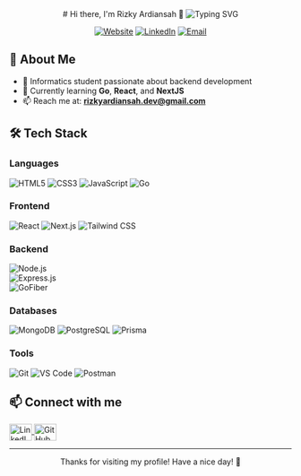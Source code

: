 <div align="center">
  # Hi there, I'm Rizky Ardiansah 👋
  <img src="https://readme-typing-svg.herokuapp.com?font=Fira+Code&pause=1000&color=38BDAE&center=true&vCenter=true&width=435&lines=Informatics+Student;Backend+Developer;Always+Learning" alt="Typing SVG" />
  
  [![Website](https://img.shields.io/badge/Website-rizkyardiansah--blog-blue?style=for-the-badge&logo=vercel)](https://rizkyardiansah-blog.vercel.app/)
  [![LinkedIn](https://img.shields.io/badge/LinkedIn-rizkyardiansah-blue?style=for-the-badge&logo=linkedin)](https://www.linkedin.com/in/rizkyardiansah/)
  [![Email](https://img.shields.io/badge/Email-rizkyardiansah.dev%40gmail.com-red?style=for-the-badge&logo=gmail)](mailto:rizkyardiansah.dev@gmail.com)
</div>

## 💫 About Me

- 🔭 Informatics student passionate about backend development
- 🌱 Currently learning **Go**, **React**, and **NextJS**
- 📫 Reach me at: **rizkyardiansah.dev@gmail.com**

## 🛠️ Tech Stack

### Languages

![HTML5](https://img.shields.io/badge/HTML5-E34F26?style=for-the-badge&logo=html5&logoColor=white)
![CSS3](https://img.shields.io/badge/CSS3-1572B6?style=for-the-badge&logo=css3&logoColor=white)
![JavaScript](https://img.shields.io/badge/JavaScript-F7DF1E?style=for-the-badge&logo=javascript&logoColor=black)
![Go](https://img.shields.io/badge/Go-00ADD8?style=for-the-badge&logo=go&logoColor=white)

### Frontend

![React](https://img.shields.io/badge/React-20232A?style=for-the-badge&logo=react&logoColor=61DAFB)
![Next.js](https://img.shields.io/badge/Next.js-000000?style=for-the-badge&logo=nextdotjs&logoColor=white)
![Tailwind CSS](https://img.shields.io/badge/Tailwind_CSS-38B2AC?style=for-the-badge&logo=tailwind-css&logoColor=white)

### Backend

![Node.js](https://img.shields.io/badge/Node.js-339933?style=for-the-badge&logo=nodedotjs&logoColor=white)  
![Express.js](https://img.shields.io/badge/Express.js-000000?style=for-the-badge&logo=express&logoColor=white)  
![GoFiber](https://img.shields.io/badge/GoFiber-00ADD8?style=for-the-badge&logo=go&logoColor=white)

### Databases

![MongoDB](https://img.shields.io/badge/MongoDB-4EA94B?style=for-the-badge&logo=mongodb&logoColor=white)
![PostgreSQL](https://img.shields.io/badge/PostgreSQL-316192?style=for-the-badge&logo=postgresql&logoColor=white)
![Prisma](https://img.shields.io/badge/Prisma-2D3748?style=for-the-badge&logo=prisma&logoColor=white)

### Tools

![Git](https://img.shields.io/badge/Git-F05032?style=for-the-badge&logo=git&logoColor=white)
![VS Code](https://img.shields.io/badge/VS_Code-0078D4?style=for-the-badge&logo=visual%20studio%20code&logoColor=white)
![Postman](https://img.shields.io/badge/Postman-FF6C37?style=for-the-badge&logo=postman&logoColor=white)

## 📫 Connect with me

<div align="left">
  <a href="https://www.linkedin.com/in/rizkyardiansah/" target="_blank">
    <img align="center" src="https://raw.githubusercontent.com/rahuldkjain/github-profile-readme-generator/master/src/images/icons/Social/linked-in-alt.svg" alt="LinkedIn" height="30" width="40" />
  </a>
  <a href="https://github.com/rizkyardiansah" target="_blank">
    <img align="center" src="https://raw.githubusercontent.com/rahuldkjain/github-profile-readme-generator/master/src/images/icons/Social/github.svg" alt="GitHub" height="30" width="40" />
  </a>
</div>

---

<div align="center">

  <p>Thanks for visiting my profile! Have a nice day! 👋</p>
</div>
